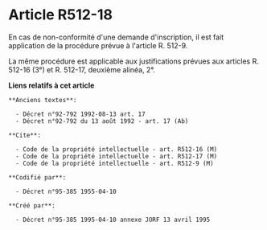 # Article R512-18

En cas de non-conformité d'une demande d'inscription, il est fait application de la procédure prévue à l'article R. 512-9.

La même procédure est applicable aux justifications prévues aux articles R. 512-16 (3°) et R. 512-17, deuxième alinéa, 2°.

**Liens relatifs à cet article**

	**Anciens textes**:

	  - Décret n°92-792 1992-08-13 art. 17
	  - Décret n°92-792 du 13 août 1992 - art. 17 (Ab)

	**Cite**:

	  - Code de la propriété intellectuelle - art. R512-16 (M)
	  - Code de la propriété intellectuelle - art. R512-17 (M)
	  - Code de la propriété intellectuelle - art. R512-9 (M)

	**Codifié par**:

	  - Décret n°95-385 1955-04-10

	**Créé par**:

	  - Décret n°95-385 1995-04-10 annexe JORF 13 avril 1995
